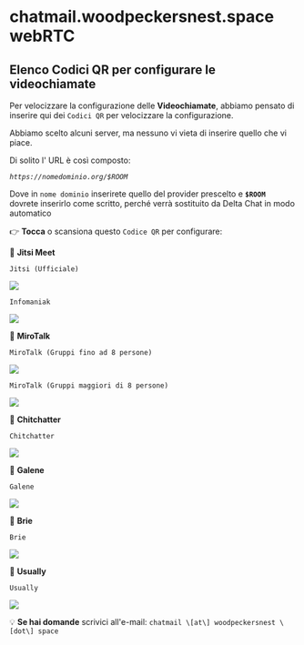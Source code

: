# chatmail.woodpeckersnest.space webRTC

## Elenco Codici QR per configurare le videochiamate

Per velocizzare la configurazione delle **Videochiamate**,
abbiamo pensato di inserire qui dei `Codici QR` per velocizzare
la configurazione.

Abbiamo scelto alcuni server, ma nessuno vi vieta di inserire 
quello che vi piace.

Di solito l' URL è così composto:

*`https://nomedominio.org/$ROOM`*

Dove in `nome dominio` inserirete quello del provider prescelto 
e **`$ROOM`** dovrete inserirlo come scritto, perché verrà sostituito 
da Delta Chat in modo automatico

👉 **Tocca** o scansiona questo `Codice QR` per configurare:

📲 **Jitsi Meet**

`Jitsi (Ufficiale)`

[![](https://chatmail.woodpeckersnest.space/webrtc_jitsi.png)](DCWEBRTC:https://meet.jit.si/$ROOM)

`Infomaniak`

[![](https://chatmail.woodpeckersnest.space/webrtc_infomaniak.png)](DCWEBRTC:https://kmeet.infomaniak.com/$ROOM)

📲 **MiroTalk**

`MiroTalk (Gruppi fino ad 8 persone)`

[![](https://chatmail.woodpeckersnest.space/webrtc_p2p_mirotalk.png)](DCWEBRTC:https://p2p.mirotalk.com/join/$ROOM)

`MiroTalk (Gruppi maggiori di 8 persone)`

[![](https://chatmail.woodpeckersnest.space/webrtc_sfu_mirotalk.png)](DCWEBRTC:https://sfu.mirotalk.com/join/$ROOM)

📲 **Chitchatter**

`Chitchatter`

[![](https://chatmail.woodpeckersnest.space/webrtc_chitchatter.png)](DCWEBRTC:https://chitchatter.im/private/$ROOM)

📲 **Galene**

`Galene`

[![](https://chatmail.woodpeckersnest.space/webrtc_galene.png)](DCWEBRTC:https://galene.org:8443/group/public-vp9/$ROOM)

📲 **Brie**

`Brie`

[![](https://chatmail.woodpeckersnest.space/webrtc_brie.png)](DCWEBRTC:https://brie.fi/ng/$ROOM)

📲 **Usually**

`Usually`

[![](https://chatmail.woodpeckersnest.space/webrtc_usually.png)](DCWEBRTC:https://usually.in/ng/$ROOM)


💡 **Se hai domande** scrivici all'e-mail: `chatmail \[at\] woodpeckersnest \[dot\] space`

